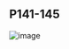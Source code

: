 ## P141-145
![image](https://user-images.githubusercontent.com/80054116/193964577-4223a811-79ad-4efc-b9e4-fc7feb25a143.png)
